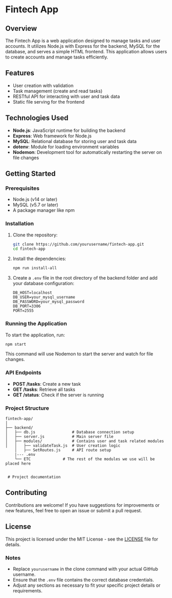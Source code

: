 
# Fintech App

## Overview
The Fintech App is a web application designed to manage tasks and user accounts. It utilizes Node.js with Express for the backend, MySQL for the database, and serves a simple HTML frontend. This application allows users to create accounts and manage tasks efficiently.

## Features
- User creation with validation
- Task management (create and read tasks)
- RESTful API for interacting with user and task data
- Static file serving for the frontend

## Technologies Used
- **Node.js**: JavaScript runtime for building the backend
- **Express**: Web framework for Node.js
- **MySQL**: Relational database for storing user and task data
- **dotenv**: Module for loading environment variables
- **Nodemon**: Development tool for automatically restarting the server on file changes

## Getting Started

### Prerequisites
- Node.js (v14 or later)
- MySQL (v5.7 or later)
- A package manager like npm

### Installation
1. Clone the repository:
   ```bash
   git clone https://github.com/yourusername/fintech-app.git
   cd fintech-app
   ```

2. Install the dependencies:
   ```bash
   npm run install-all
      ```

3. Create a `.env` file in the root directory of the backend folder and add your database configuration:
   ```plaintext
   DB_HOST=localhost
   DB_USER=your_mysql_username
   DB_PASSWORD=your_mysql_password
   DB_PORT=3306
   PORT=2555
   ```

### Running the Application
To start the application, run:
```bash
npm start
```
This command will use Nodemon to start the server and watch for file changes.

### API Endpoints
- **POST /tasks**: Create a new task
- **GET /tasks**: Retrieve all tasks
- **GET /status**: Check if the server is running

### Project Structure
```
fintech-app/
│
├── backend/
│   ├── db.js                # Database connection setup
│   ├── server.js            # Main server file
│   ├── modules/             # Contains user and task related modules
│   │   ├── validateTask.js  # User creation logic
    │   ├── SetRoutes.js     # API route setup
    |--- .env
    └── ETC              # The rest of the modules we use will be placed here

 
 # Project documentation
```

## Contributing
Contributions are welcome! If you have suggestions for improvements or new features, feel free to open an issue or submit a pull request.

## License
This project is licensed under the MIT License - see the [LICENSE](LICENSE) file for details.


### Notes
- Replace `yourusername` in the clone command with your actual GitHub username.
- Ensure that the `.env` file contains the correct database credentials.
- Adjust any sections as necessary to fit your specific project details or requirements.
